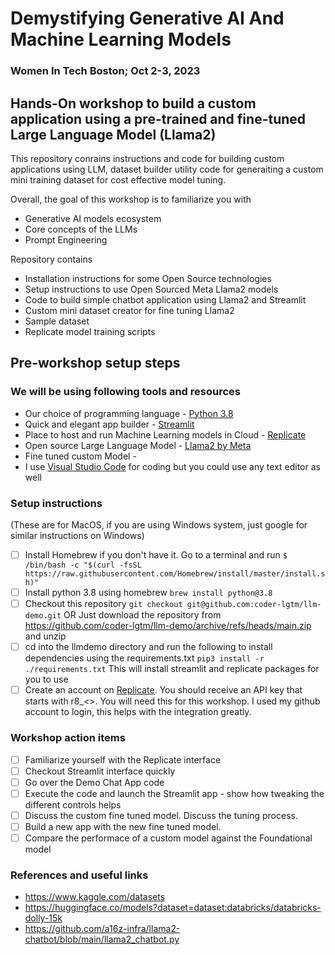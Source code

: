 
# Demystifying Generative AI And Machine Learning Models
### Women In Tech Boston; Oct 2-3, 2023

## Hands-On workshop to build a custom application using a pre-trained and fine-tuned Large Language Model (Llama2)
This repository conrains instructions and code for building custom applications using LLM, dataset builder utility code for generaiting a custom mini training dataset for cost effective model tuning.

Overall, the goal of this workshop is to familiarize you with
* Generative AI models ecosystem
* Core concepts of the LLMs
* Prompt Engineering

Repository contains
* Installation instructions for some Open Source technologies
* Setup instructions to use Open Sourced Meta Llama2 models
* Code to build simple chatbot application using Llama2 and Streamlit
* Custom mini dataset creator for fine tuning Llama2
* Sample dataset
* Replicate model training scripts
  
## Pre-workshop setup steps
### We will be using following tools and resources
* Our choice of programming language -  [Python 3.8](https://www.python.org/downloads/release/python-380/)
* Quick and elegant app builder - [Streamlit](https://streamlit.io/)
* Place to host and run Machine Learning models in Cloud - [Replicate](https://replicate.com/explore)
* Open source Large Language Model - [Llama2 by Meta](https://ai.meta.com/llama/)
* Fine tuned custom Model - <TBD>
* I use [Visual Studio Code](https://code.visualstudio.com/download) for coding but you could use any text editor as well

### Setup instructions
(These are for MacOS, if you are using Windows system, just google for similar instructions on Windows)
- [ ] Install Homebrew if you don't have it.
      Go to a terminal and run ```$ /bin/bash -c "$(curl -fsSL https://raw.githubusercontent.com/Homebrew/install/master/install.sh)"```
- [ ] Install python 3.8 using homebrew
      ```brew install python@3.8```
- [ ] Checkout this repository
      ```git checkout git@github.com:coder-lgtm/llm-demo.git```
      OR
      Just download the repository from https://github.com/coder-lgtm/llm-demo/archive/refs/heads/main.zip and unzip
- [ ] cd into the llmdemo directory and run the following to install dependencies using the requirements.txt
      ```pip3 install -r ./requirements.txt```
      This will install streamlit and replicate packages for you to use
- [ ] Create an account on [Replicate](https://replicate.com/explore). You should receive an API key that starts with r8_<>. You will need this for this workshop. I used my github account to login, this helps with the integration greatly.

### Workshop action items
- [ ] Familiarize yourself with the Replicate interface
      <Screenshots>
- [ ] Checkout Streamlit interface quickly
- [ ] Go over the Demo Chat App code
- [ ] Execute the code and launch the Streamlit app - show how tweaking the different controls helps
- [ ] Discuss the custom fine tuned model. Discuss the tuning process.
      <Screenshots>
- [ ] Build a new app with the new fine tuned model.
- [ ] Compare the performace of a custom model against the Foundational model

### References and useful links
* https://www.kaggle.com/datasets
* https://huggingface.co/models?dataset=dataset:databricks/databricks-dolly-15k
* https://github.com/a16z-infra/llama2-chatbot/blob/main/llama2_chatbot.py
